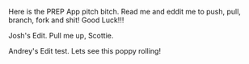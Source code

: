 Here is the PREP App pitch bitch.
Read me and eddit me to push, pull, branch, fork and shit!
Good Luck!!!

Josh's Edit. Pull me up, Scottie.

Andrey's Edit test. Lets see this poppy rolling!
